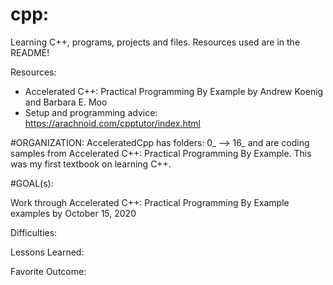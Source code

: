 # cpp:
Learning C++, programs, projects and files. Resources used are in the README!

Resources:
  - Accelerated C++: Practical Programming By Example by Andrew Koenig and Barbara E. Moo
  - Setup and programming advice: https://arachnoid.com/cpptutor/index.html

#ORGANIZATION:
 AcceleratedCpp has folders: 0_ --> 16_ and are coding samples from Accelerated C++: Practical Programming By Example. This was my first textbook on learning C++. 

#GOAL(s):

Work through Accelerated C++: Practical Programming By Example examples by October 15, 2020

Difficulties:

Lessons Learned:

Favorite Outcome:
